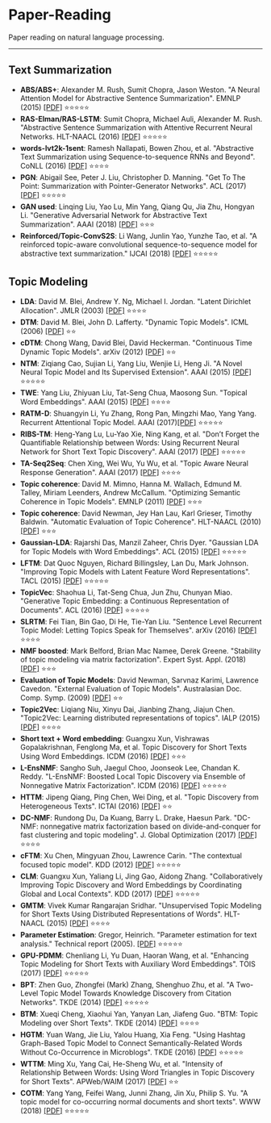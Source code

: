 ﻿# Paper-Reading
Paper reading on natural language processing.

***

## Text Summarization
* **ABS/ABS+**: Alexander M. Rush, Sumit Chopra, Jason Weston. "A Neural Attention Model for Abstractive Sentence Summarization". EMNLP (2015) [[PDF]](./papers/text-summarization/D15-1044.pdf) :star::star::star::star::star:
* **RAS-Elman/RAS-LSTM**: Sumit Chopra, Michael Auli, Alexander M. Rush. "Abstractive Sentence Summarization with Attentive Recurrent Neural Networks. HLT-NAACL (2016) [[PDF]](./papers/text-summarization/N16-1012.pdf) :star::star::star::star::star:
* **words-lvt2k-1sent**: Ramesh Nallapati, Bowen Zhou, et al. "Abstractive Text Summarization using Sequence-to-sequence RNNs and Beyond". CoNLL (2016) [[PDF]](./papers/text-summarization/K16-1028.pdf) :star::star::star::star:
* **PGN**: Abigail See, Peter J. Liu, Christopher D. Manning. "Get To The Point: Summarization with Pointer-Generator Networks". ACL (2017) [[PDF]](./papers/text-summarization/P17-1099.pdf) :star::star::star::star::star:
* **GAN used**: Linqing Liu, Yao Lu, Min Yang, Qiang Qu, Jia Zhu, Hongyan Li. "Generative Adversarial Network for Abstractive Text Summarization". AAAI (2018) [[PDF]](./papers/text-summarization/16238-77257-1-PB.pdf) :star::star::star:
* **Reinforced/Topic-ConvS2S**: Li Wang, Junlin Yao, Yunzhe Tao, et al. "A reinforced topic-aware convolutional sequence-to-sequence model for abstractive text summarization." IJCAI (2018) [[PDF]](./papers/text-summarization/0619.pdf) :star::star::star::star::star:


## Topic Modeling
* **LDA**: David M. Blei, Andrew Y. Ng, Michael I. Jordan. "Latent Dirichlet Allocation". JMLR (2003) [[PDF]](./papers/topic-modeling/JMLR03_LDA_BleiNgJordan.pdf) :star::star::star::star:
* **DTM**: David M. Blei, John D. Lafferty. "Dynamic Topic Models". ICML (2006) [[PDF]](./papers/topic-modeling/ICML06_DTM.pdf) :star::star:
* **cDTM**: Chong Wang, David Blei, David Heckerman. "Continuous Time Dynamic Topic Models". arXiv (2012) [[PDF]](./papers/topic-modeling/arXiv12_cDTM.pdf) :star::star:
* **NTM**: Ziqiang Cao, Sujian Li, Yang Liu, Wenjie Li, Heng Ji. "A Novel Neural Topic Model and Its Supervised Extension". AAAI (2015) [[PDF]](./papers/topic-modeling/AAAI15_NTM.pdf) :star::star::star::star::star:
* **TWE**: Yang Liu, Zhiyuan Liu, Tat-Seng Chua, Maosong Sun. "Topical Word Embeddings". AAAI (2015) [[PDF]](./papers/topic-modeling/AAAI15_TWE.pdf) :star::star::star::star:
* **RATM-D**: Shuangyin Li, Yu Zhang, Rong Pan, Mingzhi Mao, Yang Yang. Recurrent Attentional Topic Model. AAAI (2017)[[PDF]](./papers/topic-modeling/AAAI17_RATM-D.pdf) :star::star::star::star::star:
* **RIBS-TM**: Heng-Yang Lu, Lu-Yao Xie, Ning Kang, et al. "Don’t Forget the Quantifiable Relationship between Words: Using Recurrent Neural Network for Short Text Topic Discovery". AAAI (2017) [[PDF]](./papers/topic-modeling/AAAI17_RIBS_TM.pdf) :star::star::star::star::star:
* **TA-Seq2Seq**: Chen Xing, Wei Wu, Yu Wu, et al. "Topic Aware Neural Response Generation". AAAI (2017) [[PDF]](./papers/topic-modeling/AAAI17_TA-Seq2Seq.pdf) :star::star::star::star:
* **Topic coherence**: David M. Mimno, Hanna M. Wallach, Edmund M. Talley, Miriam Leenders, Andrew McCallum. "Optimizing Semantic Coherence in Topic Models". EMNLP (2011) [[PDF]](./papers/topic-modeling/EMNLP11_Topic_Coherence.pdf) :star::star::star:
* **Topic coherence**: David Newman, Jey Han Lau, Karl Grieser, Timothy Baldwin. "Automatic Evaluation of Topic Coherence". HLT-NAACL (2010) [[PDF]](./papers/topic-modeling/Automatic_Evaluation_of_Topic_Coherence.pdf) :star::star::star:
* **Gaussian-LDA**:	Rajarshi Das, Manzil Zaheer, Chris Dyer. "Gaussian LDA for Topic Models with Word Embeddings". ACL (2015) [[PDF]](./papers/topic-modeling/ACL15_Gaussian_LDA.pdf) :star::star::star::star::star:
* **LFTM**:	Dat Quoc Nguyen, Richard Billingsley, Lan Du, Mark Johnson. "Improving Topic Models with Latent Feature Word Representations". TACL (2015) [[PDF]](./papers/topic-modeling/TACL15_LFTM.pdf) :star::star::star::star::star:
* **TopicVec**:	Shaohua Li, Tat-Seng Chua, Jun Zhu, Chunyan Miao. "Generative Topic Embedding: a Continuous Representation of Documents". ACL (2016) [[PDF]](./papers/topic-modeling/ACL16_TopicVec.pdf) :star::star::star::star::star:
* **SLRTM**: Fei Tian, Bin Gao, Di He, Tie-Yan Liu. "Sentence Level Recurrent Topic Model: Letting Topics Speak for Themselves". arXiv (2016) [[PDF]](./papers/topic-modeling/arXiv16_SLRTM.pdf) :star::star::star::star:
* **NMF boosted**: Mark Belford, Brian Mac Namee, Derek Greene. "Stability of topic modeling via matrix factorization". Expert Syst. Appl. (2018) [[PDF]](./papers/topic-modeling/ESA18_Stability_of_topic_modeling_via_matrix_factorization.pdf) :star::star::star:
* **Evaluation of Topic Models**: David Newman, Sarvnaz Karimi, Lawrence Cavedon. "External Evaluation of Topic Models". Australasian Doc. Comp. Symp. (2009) [[PDF]](./papers/topic-modeling/External_Evaluation_of_Topic_Models.pdf) :star::star:
* **Topic2Vec**: Liqiang Niu, Xinyu Dai, Jianbing Zhang, Jiajun Chen. "Topic2Vec: Learning distributed representations of topics". IALP (2015) [[PDF]](./papers/topic-modeling/IALP15_Topic2Vec.pdf) :star::star::star::star:
* **Short text + Word embedding**: Guangxu Xun, Vishrawas Gopalakrishnan, Fenglong Ma, et al. Topic Discovery for Short Texts Using Word Embeddings. ICDM (2016) [[PDF]](./papers/topic-modeling/ICDE16_Topic_Discovery_for_Short_Texts_Using_Word_Embeddings.pdf) :star::star::star:
* **L-EnsNMF**: Sangho Suh, Jaegul Choo, Joonseok Lee, Chandan K. Reddy. "L-EnsNMF: Boosted Local Topic Discovery via Ensemble of Nonnegative Matrix Factorization". ICDM (2016) [[PDF]](./papers/topic-modeling/ICDM16_L-EnsNMF.pdf) :star::star::star::star::star:
* **HTTM**:	Jipeng Qiang, Ping Chen, Wei Ding, et al. "Topic Discovery from Heterogeneous Texts". ICTAI (2016) [[PDF]](./papers/topic-modeling/ICTAI16_HTTM.pdf) :star::star:
* **DC-NMF**: Rundong Du, Da Kuang, Barry L. Drake, Haesun Park. "DC-NMF: nonnegative matrix factorization based on divide-and-conquer for fast clustering and topic modeling". J. Global Optimization (2017) [[PDF]](./papers/topic-modeling/JGO17_DC_NMF.pdf) :star::star::star::star:
* **cFTM**:	Xu Chen, Mingyuan Zhou, Lawrence Carin. "The contextual focused topic model". KDD (2012) [[PDF]](./papers/topic-modeling/KDD12_cFTM.pdf) :star::star::star::star::star:
* **CLM**: Guangxu Xun, Yaliang Li, Jing Gao, Aidong Zhang. "Collaboratively Improving Topic Discovery and Word Embeddings by Coordinating Global and Local Contexts". KDD (2017) [[PDF]](./papers/topic-modeling/KDD17_CLM.pdf) :star::star::star::star::star:
* **GMTM**:	Vivek Kumar Rangarajan Sridhar. "Unsupervised Topic Modeling for Short Texts Using Distributed Representations of Words". HLT-NAACL (2015) [[PDF]](./papers/topic-modeling/NAACL15_GMTM.pdf) :star::star::star::star:
* **Parameter Estimation**: Gregor, Heinrich. "Parameter estimation for text analysis." Technical report (2005). [[PDF]](./papers/topic-modeling/Parameter_estimation_for_text_analysis.pdf) :star::star::star::star::star:
* **GPU-PDMM**:	Chenliang Li, Yu Duan, Haoran Wang, et al. "Enhancing Topic Modeling for Short Texts with Auxiliary Word Embeddings". TOIS (2017) [[PDF]](./papers/topic-modeling/TOIS17_GPU-PDMM.pdf) :star::star::star::star::star:
* **BPT**: Zhen Guo, Zhongfei (Mark) Zhang, Shenghuo Zhu, et al. "A Two-Level Topic Model Towards Knowledge Discovery from Citation Networks". TKDE (2014) [[PDF]](./papers/topic-modeling/TKDE14_BPT.pdf) :star::star::star::star::star:
* **BTM**: Xueqi Cheng, Xiaohui Yan, Yanyan Lan, Jiafeng Guo. "BTM: Topic Modeling over Short Texts". TKDE (2014) [[PDF]](./papers/topic-modeling/TKDE14_BTM.pdf) :star::star::star::star:
* **HGTM**: Yuan Wang, Jie Liu, Yalou Huang, Xia Feng. "Using Hashtag Graph-Based Topic Model to Connect Semantically-Related Words Without Co-Occurrence in Microblogs". TKDE (2016) [[PDF]](./papers/topic-modeling/TKDE16_HGTM.pdf) :star::star::star::star::star:
* **WTTM**:	Ming Xu, Yang Cai, He-Sheng Wu, et al. "Intensity of Relationship Between Words: Using Word Triangles in Topic Discovery for Short Texts". APWeb/WAIM (2017) [[PDF]](./papers/topic-modeling/WAIM17_WTTM.pdf) :star::star:
* **COTM**: Yang Yang, Feifei Wang, Junni Zhang, Jin Xu, Philip S. Yu. "A topic model for co-occurring normal documents and short texts". WWW (2018) [[PDF]](./papers/topic-modeling/WWW18_COTM.pdf) :star::star::star::star::star: